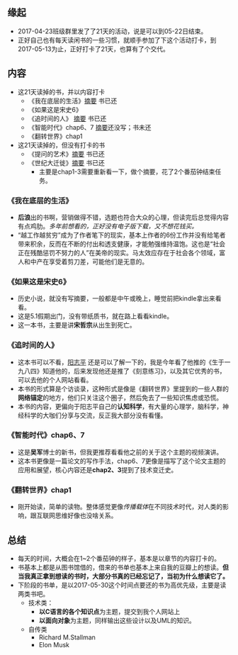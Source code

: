 ##  缘起
+ 2017-04-23班级群里发了了21天的活动，说是可以到05-22日结束。
+ 正好自己也有每天读闲书的一些习惯，就顺手参加了下这个活动打卡，到2017-05-13为止，正好打卡了21天，也算有了个交代。

##  内容
+ 这21天读掉的书，并以内容打卡
	+ 《我在底层的生活》[摘要](http://www.jianshu.com/p/d8eda3f98a87)  书已还
	+ 《如果这是宋史6》
	+ 《追时间的人》 [摘要](http://www.jianshu.com/p/701ac75af0a1)  书已还
	+ 《智能时代》chap6、7 [摘要]()还没写；书未还
	+ 《翻转世界》chap1
+ 这21天读掉的，但没有打卡的书
	+ 《提问的艺术》[摘要](http://www.jianshu.com/p/8cd02d9d7b61) 书已还
	+ 《世纪大迁徙》[摘要](http://www.jianshu.com/p/16ab55abb1fb) 书已还
		+ 主要是chap1-3需要重新看一下，做个摘要，花了2个番茄钟结束任务。

### 《我在底层的生活》
+ **后浪**出的书啊，营销做得不错，选题也符合大众的心理，但读完后总觉得内容有点鸡肋。*多年前想看的，正好没有电子版下载，又不想花钱买。*
+ “越工作越贫穷”成为了作者笔下的现实，基本上作者的6份工作并没有给笔者带来积余，反而在不断的付出和透支健康，才能勉强维持温饱。这也是“社会正在残酷惩罚不努力的人”在美帝的现实。马太效应存在于社会各个领域，富人和中产在享受着剪刀差，可能他们是无意的。

### 《如果这是宋史6》
+ 历史小说，就没有写摘要，一般都是中午或晚上，睡觉前把kindle拿出来看看。
+ 这是5.1假期出门，没有带纸质书，就在路上看看kindle。
+ 这一本书，主要是讲**宋哲宗**从出生到死亡。

### 《追时间的人》
+ 这本书可以不看，[阳志平](http://www.yangzhiping.com/) 还是可以了解一下的，我是今年看了他推的《生于一九八四》知道他的，后来发现他还是推了《刻意练习》，以及其它优秀的书，可以去他的个人网站看看。
+ 本书的形式算是个访谈录，这种形式是像是《翻转世界》里提到的一些人群的**网络锚定**的地方，他们只关注这个圈子，然后免去了一些知识焦虑或恐慌。
+ 本书的内容，更偏向于阳志平自己的**认知科学**，有大量的心理学，脑科学，神经科学的大咖们分享与交流，反正我大部分没有看懂。 

### 《智能时代》chap6、7
+ 这是**吴军**博士的新书，但我更推荐看看他之前的关于这个主题的视频演讲。
+ 这本书更像是一篇论文的写作手法，chap6、7更像是描写了这个论文主题的应用和展望，核心内容还是**chap2、3**提到了技术变迁史。

### 《翻转世界》chap1
+ 刚开始读，简单的读物。整体感觉更像*传播载体*在不同技术时代，对人类的影响，跟互联网思维好像也没啥关系。

##  总结
+ 每天的时间，大概会在1~2个番茄钟的样子，基本是以章节的内容打卡的。
+ 书基本上都是从图书馆借的，借来的书单也基本上来自我的豆瓣上的想读。**但当我真正拿到想读的书时，大部分书真的已经忘记了，当初为什么想读它了。**
+ 下阶段的书单，是以2017-05-30这个时间点要还的书为高优先级，主要是读两类书吧。
	+ 技术类：
		+ **以C语言的各个知识点**为主题，提交到我个人网站上
		+ **以面向对象**为主题，同样输出这些设计以及UML的知识。
	+ 自传类
		+ Richard M.Stallman
		+ Elon Musk